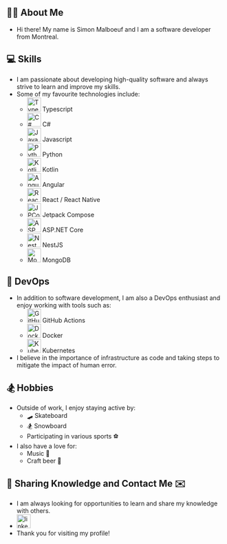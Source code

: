 ## 🙋‍♂️ About Me

- Hi there! My name is Simon Malboeuf and I am a software developer from Montreal.

## 💻 Skills

- I am passionate about developing high-quality software and always strive to learn and improve my skills. 
- Some of my favourite technologies include:
  - <img src="https://img.icons8.com/color/32/000000/typescript.png" alt="Typescript" width="32"/> Typescript
  - <img src="https://img.icons8.com/color/32/000000/c-sharp-logo.png" alt="C#" width="32"/> C#
  - <img src="https://img.icons8.com/color/32/000000/javascript.png" alt="Javascript" width="32"/> Javascript
  - <img src="https://img.icons8.com/color/512/python.png" alt="Python" width="32"/> Python
  - <img src="https://img.icons8.com/color/512/kotlin.png" alt="Kotlin" width="32"/> Kotlin
  - <img src="https://img.icons8.com/color/32/000000/angularjs.png" alt="Angular" width="32"/> Angular
  - <img src="https://img.icons8.com/color/32/000000/react-native.png" alt="React" width="32"/> React / React Native
  - <img src="https://tabris.com/wp-content/uploads/2021/06/jetpack-compose-icon_RGB.png" alt="JPCompose" width="32"/> Jetpack Compose
  - <img src="https://img.icons8.com/color/32/000000/net-framework.png" alt="ASP.NET Core" width="32"/> ASP.NET Core
  - <img src="https://img.icons8.com/color/32/000000/nestjs.png" alt="NestJS" width="32"/> NestJS
  - <img src="https://img.icons8.com/color/512/mongodb.png" alt="MongoDB" width="32"/> MongoDB

## 🚀 DevOps

- In addition to software development, I am also a DevOps enthusiast and enjoy working with tools such as:
  - <img src="https://img.icons8.com/color/32/000000/github.png" alt="GitHub Actions" width="32"/> GitHub Actions
  - <img src="https://img.icons8.com/color/32/000000/docker.png" alt="Docker" width="32"/> Docker
  - <img src="https://img.icons8.com/color/32/000000/kubernetes.png" alt="Kubernetes" width="32"/> Kubernetes
- I believe in the importance of infrastructure as code and taking steps to mitigate the impact of human error.

## 🏂 Hobbies

- Outside of work, I enjoy staying active by:
  - 🛹 Skateboard
  - 🏂 Snowboard
  - Participating in various sports ⚽
- I also have a love for:
  - Music 🎸
  - Craft beer 🍺

## 🤝 Sharing Knowledge and Contact Me ✉️
- I am always looking for opportunities to learn and share my knowledge with others.
- <a href="https://www.linkedin.com/in/simon-malboeuf-b2a272180/"><img src="https://img.icons8.com/color/512/linkedin-circled--v1.png" alt="linkedin" width="32"/></a>
- Thank you for visiting my profile!
